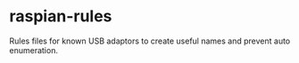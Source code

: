 # raspian-rules
Rules files for known USB adaptors to create useful names and prevent auto enumeration.
